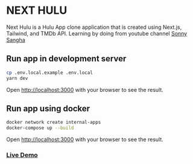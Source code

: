 # NEXT HULU

Next Hulu is a Hulu App clone application that is created using Next.js, Tailwind, and TMDb API. Learning by doing from youtube channel [Sonny Sangha](https://www.youtube.com/user/ssangha32)

## Run app in development server

```bash
cp .env.local.example .env.local
yarn dev
```

Open [http://localhost:3000](http://localhost:3000) with your browser to see the result.

## Run app using docker

```bash
docker network create internal-apps
docker-compose up --build
```

Open [http://localhost:3000](http://localhost:3000) with your browser to see the result.

### [Live Demo](https://next-hulu-gamma.vercel.app)
